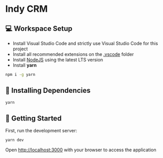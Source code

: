 # Indy CRM

## 💻 Workspace Setup

- Install Visual Studio Code and strictly use Visual Studio Code for this project
- Install all recommended extensions on the [.vscode](./.vscode) folder
- Install [NodeJS](https://nodejs.org/en/) using the latest LTS version
- Install **yarn**

```bash
npm i -g yarn
```

## 🔧 Installing Dependencies

```bash
yarn
```

## 🚀 Getting Started

First, run the development server:

```bash
yarn dev
```

Open [http://localhost:3000](http://localhost:3000) with your browser to access the application
